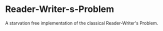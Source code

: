 # Reader-Writer-s-Problem
A starvation free implementation of the classical Reader-Writer's Problem.
